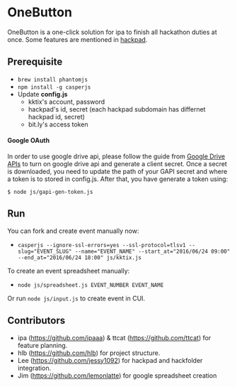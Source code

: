 # OneButton

OneButton is a one-click solution for ipa to finish all hackathon duties at once. Some features are mentioned in [hackpad]( https://g0v.hackpad.com/%25E7%25AC%25AC%25E5%25A3%25B9%25E6%25AC%25A1%25E5%259F%25BA%25E7%25A4%258E%25E6%259D%25BE#-2016612).

## Prerequisite

* `brew install phantomjs`
* `npm install -g casperjs`
* Update **config.js**
  * kktix's account, password 
  * hackpad's id, secret (each hackpad subdomain has differnet hackpad id, secret)
  * bit.ly's access token

#### Google OAuth

In order to use google drive api, please follow the guide from
[Google Drive APIs](https://developers.google.com/drive/v3/web/quickstart/nodejs#step_1_turn_on_the_api_name) to turn on google drive api and generate a client secret. Once a secret is downloaded, you need to update the path of your GAPI secret and where a token is to stored in config.js. After that, you have generate a token using:

```
$ node js/gapi-gen-token.js
```

## Run

You can fork and create event manually now:
*  `casperjs --ignore-ssl-errors=yes --ssl-protocol=tlsv1 --slug="EVENT_SLUG" --name="EVENT_NAME" --start_at="2016/06/24 09:00" --end_at="2016/06/24 18:00" js/kktix.js`

To create an event spreadsheet manually:
* `node js/spreadsheet.js EVENT_NUMBER EVENT_NAME`

Or run `node js/input.js` to create event in CUI.

## Contributors

* ipa (https://github.com/ipaaa) & ttcat (https://github.com/ttcat) for feature planning.
* hlb (https://github.com/hlb) for project structure.
* Lee (https://github.com/jessy1092) for hackpad and hackfolder integration.
* Jim (https://github.com/lemonlatte) for google spreadsheet creation
